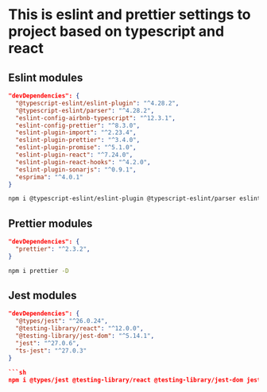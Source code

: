 # This is eslint and prettier settings to project based on typescript and react

## Eslint modules

```json
"devDependencies": {
  "@typescript-eslint/eslint-plugin": "^4.28.2",
  "@typescript-eslint/parser": "^4.28.2",
  "eslint-config-airbnb-typescript": "^12.3.1",
  "eslint-config-prettier": "^8.3.0",
  "eslint-plugin-import": "^2.23.4",
  "eslint-plugin-prettier": "^3.4.0",
  "eslint-plugin-promise": "^5.1.0",
  "eslint-plugin-react": "^7.24.0",
  "eslint-plugin-react-hooks": "^4.2.0",
  "eslint-plugin-sonarjs": "^0.9.1",
  "esprima": "^4.0.1"
}
```

```sh
npm i @typescript-eslint/eslint-plugin @typescript-eslint/parser eslint-config-airbnb-typescript eslint-config-prettier eslint-plugin-import eslint-plugin-prettier eslint-plugin-promise eslint-plugin-react eslint-plugin-react-hooks eslint-plugin-sonarjs esprima -D
```

## Prettier modules

```json
"devDependencies": {
  "prettier": "^2.3.2",
}
```

```sh
npm i prettier -D
```

## Jest modules

```json
"devDependencies": {
  "@types/jest": "^26.0.24",
  "@testing-library/react": "^12.0.0",
  "@testing-library/jest-dom": "^5.14.1",
  "jest": "^27.0.6",
  "ts-jest": "^27.0.3"
}
  
```sh
npm i @types/jest @testing-library/react @testing-library/jest-dom jest ts-jest -D
```
